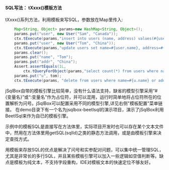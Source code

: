 #### SQL写法： tXxxx()模板方法

tXxxx()系列方法，利用模板来写SQL，参数放在Map里传入:
```Java
    Map<String, Object> params=new HashMap<String, Object>();
    params.put("user", new User("Sam", "Canada"));
    ctx.tExecute(params,"insert into users (name, address) values(#{user.name},#{user.address})");
    params.put("user", new User("Tom", "China")); 
    ctx.tExecute(params,"update users set name=#{user.name}, address=#{user.address}");
    params.clear();
    params.put("name", "Tom");
    params.put("addr", "China");
    Assert.assertEquals(1L,
        ctx.tQueryForObject(params,"select count(*) from users where name=#{name} and address=#{addr}")); 
    params.put("u", tom);
    ctx.tExecute(params, "delete from users where name=#{u.name} or address=#{u.address}");
```
jSqlBox自带的模板引擎比较简单，没有什么语法支持，缺省的模型引擎采用“#{变量名}”或“:变量名”作为占位符，并可以混用，运行时简单地将占位符所在的位置解析为问号。jSqlBox可以配置采用不同的模型引擎,详见右侧"模板配置"菜单链接。 在demo目录下有一个名为jsqlbox-beetlsql的演示项目，演示了jSqlBox利用BeetlSql来作为自已的模板引擎。  

示例中的模板SQL是直接写在方法体里，实际项目开发时也可以存在某个文本文件中，然用在方法体里用getSQL(sqlId)之类的静态方法调用，或是由模板引擎来决定查找方式。

用模板来存放SQL的优点是解决了问号和实参配对问题，可以集中统一管理SQL，尤其是非常长的多行SQL，并且某些模板引擎可以加入一些逻辑如空值判断等。缺点是模板为纯文本，不支持字段重构，IDE对模板文本的快速定位不够友好。

 